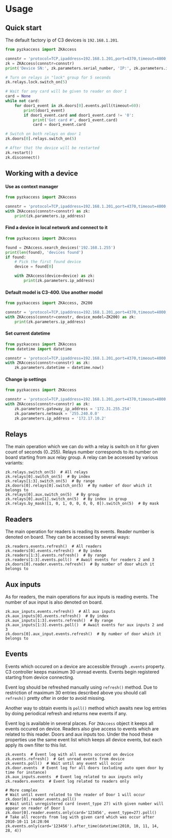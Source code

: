 # Usage

## Quick start

The default factory ip of C3 devices is `192.168.1.201`.

```python
from pyzkaccess import ZKAccess

connstr = 'protocol=TCP,ipaddress=192.168.1.201,port=4370,timeout=4000,passwd='
zk = ZKAccess(connstr=connstr)
print('Device SN:', zk.parameters.serial_number, 'IP:', zk.parameters.ip_address)

# Turn on relays in "lock" group for 5 seconds
zk.relays.lock.switch_on(5)

# Wait for any card will be given to reader on door 1
card = None
while not card:
    for door1_event in zk.doors[0].events.poll(timeout=60):
        print(door1_event)
        if door1_event.card and door1_event.card != '0':
            print('Got card #', door1_event.card)
            card = door1_event.card

# Switch on both relays on door 1
zk.doors[0].relays.switch_on(5)

# After that the device will be restarted
zk.restart()
zk.disconnect()
```

## Working with a device

#### Use as context manager

```python
from pyzkaccess import ZKAccess

connstr = 'protocol=TCP,ipaddress=192.168.1.201,port=4370,timeout=4000,passwd='
with ZKAccess(connstr=connstr) as zk:
    print(zk.parameters.ip_address)
```

#### Find a device in local network and connect to it

```python
from pyzkaccess import ZKAccess

found = ZKAccess.search_devices('192.168.1.255')
print(len(found), 'devices found')
if found:
    # Pick the first found device
    device = found[0]

    with ZKAccess(device=device) as zk:
        print(zk.parameters.ip_address)
```

#### Default model is C3-400. Use another model
```python
from pyzkaccess import ZKAccess, ZK200

connstr = 'protocol=TCP,ipaddress=192.168.1.201,port=4370,timeout=4000,passwd='
with ZKAccess(connstr=connstr, device_model=ZK200) as zk:
    print(zk.parameters.ip_address)
```

#### Set current datetime
```python
from pyzkaccess import ZKAccess
from datetime import datetime

connstr = 'protocol=TCP,ipaddress=192.168.1.201,port=4370,timeout=4000,passwd='
with ZKAccess(connstr=connstr) as zk:
    zk.parameters.datetime = datetime.now()
```

#### Change ip settings
```python
from pyzkaccess import ZKAccess

connstr = 'protocol=TCP,ipaddress=192.168.1.201,port=4370,timeout=4000,passwd='
with ZKAccess(connstr=connstr) as zk:
    zk.parameters.gateway_ip_address = '172.31.255.254'
    zk.parameters.netmask = '255.240.0.0'
    zk.parameters.ip_address = '172.17.10.2'
```

## Relays

The main operation which we can do with a relay is switch on it for given count of seconds (0..255).
Relays number corresponds to its number on board starting from aux relay group.
A relay can be accessed by various variants:

```
zk.relays.switch_on(5)  # All relays
zk.relays[0].switch_on(5)  # By index
zk.relays[1:3].switch_on(5)  # By range
zk.doors[0].relays[0].switch_on(5)  # By number of door which it belongs to
zk.relays[0].aux.switch_on(5)  # By group
zk.relays[0].aux[1].switch_on(5)  # By index in group
zk.relays.by_mask([1, 0, 1, 0, 0, 0, 0, 0]).switch_on(5)  # By mask
```

## Readers

The main operation for readers is reading its events. Reader number is denoted on board. They
can be accessed by several ways:

```
zk.readers.events.refresh()  # All readers
zk.readers[0].events.refresh()  # By index
zk.readers[1:3].events.refresh()  # By range
zk.readers[1:3].events.poll()  # Await events for readers 2 and 3
zk.doors[0].reader.events.refresh()  # By number of door which it belongs to
``` 

## Aux inputs

As for readers, the main operations for aux inputs is reading events. The number of aux input
is also denoted on board.

```
zk.aux_inputs.events.refresh()  # All aux inputs
zk.aux_inputs[0].events.refresh()  # By index
zk.aux_inputs[1:3].events.refresh()  # By range
zk.aux_inputs[1:3].events.poll()  # Await events for aux inputs 2 and 3
zk.doors[0].aux_input.events.refresh()  # By number of door which it belongs to
``` 

## Events

Events which occured on a device are accessible through `.events` property. C3 controller keeps
maximum 30 unread events. Events begin registered starting from device connecting.

Event log should be refreshed manually using `refresh()` method. Due to restriction of 
maximum 30 entries described above you should call `refresh()` pretty ofter in order to avoid
missing.

Another way to obtain events is `poll()` method which awaits new log entries by doing
periodical refresh and returns new events if any.

Event log is available in several places. For `ZKAccess` object it keeps all events occured on
device. Readers also give access to events which are related to this reader. Doors and aux inputs
too. Under the hood these properties use the same event list which keeps all device events, but
each apply its own filter to this list.

```
zk.events  # Event log with all events occured on device
zk.events.refresh()  # Get unread events from device
zk.events.poll()  # Wait until any event will occur
zk.door.events  # Event log for all doors (exluding auto open door by time for instance)
zk.aux_inputs.events  # Event log related to aux inputs only
zk.readers.events  # Event log related to readers only

# More complex
# Wait until event related to the reader of Door 1 will occur  
zk.door[0].reader.events.poll()
# Wait until unregistered card (event_type 27) with given number will appear on reader of Door 1 
zk.door[0].reader.events.only(card='123456', event_type=27).poll()
# Take all records from log with given card which was occur after 2010-10-11 14:28:04
zk.events.only(card='123456').after_time(datetime(2010, 10, 11, 14, 28, 4))
```
